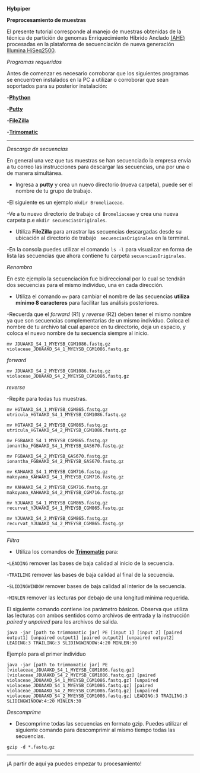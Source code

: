 **Hybpiper**


**Preprocesamiento de muestras**


El presente tutorial corresponde al manejo de muestras obtenidas de la técnica de partición de genomas Enriquecimiento Híbrido Anclado  [(AHE)](https://academic.oup.com/sysbio/article/61/5/727/1737120) procesadas en la plataforma de secuenciación de nueva generación  [Illumina HiSeq2500](https://www.illumina.com/systems/sequencing-platforms/hiseq-2500.html).

*Programas requeridos*

Antes de comenzar es necesario corroborar que los siguientes programas  se encuentren instalados en  la PC a utilizar  o corroborar que sean soportados para su posterior instalación:

-**[Phython](https://www.python.org/)**

-**[Putty](https://www.ssh.com/ssh/putty/)**

-**[FileZilla](https://filezilla-project.org/)**

-**[Trimomatic](http://www.usadellab.org/cms/uploads/supplementary/Trimmomatic/TrimmomaticManual_V0.32.pdf)** 

___

*Descarga de secuencias*

En general una vez que tus muestras se han secuenciado la empresa envía a tu correo las instrucciones para descargar las secuencias, una por una  o de manera simultánea.

- Ingresa a **putty** y crea un nuevo directorio  (nueva carpeta), puede ser el nombre de tu grupo de trabajo.

-El siguiente es un ejemplo `mkdir Bromeliaceae`.

-Ve a tu nuevo directorio de trabajo  `cd Bromeliaceae`  y crea una nueva carpeta  p.e `mkdir secuenciasOriginales`.


- Utiliza **FileZilla** para arrastrar las secuencias descargadas desde su ubicación al directorio de trabajo ` secuenciasOriginales` en la terminal.

-En la consola puedes utilizar el comando `ls -l` para visualizar en forma de lista las secuencias que ahora contiene tu carpeta `secuenciasOriginales`.

*Renombra*

En este ejemplo la secuenciación fue bidireccional por lo cual se tendrán dos secuencias para el mismo individuo, una en cada dirección.

- Utiliza el comando `mv` para cambiar el nombre de las secuencias **utiliza mínimo 8 caracteres** para facilitar tus análisis posteriores.

-Recuerda que el *forward* (R1) y *reverse* (R2) deben tener el mismo nombre ya que son secuencias complementarias de un mismo individuo. Coloca el nombre de tu archivo tal cual aparece en tu directorio, deja un espacio, y coloca el nuevo nombre de tu secuencia siempre al inicio. 

```
mv JDUAAKD_S4_1_MYEYSB_CGM1086.fastq.gz violaceae_JDUAAKD_S4_1_MYEYSB_CGM1086.fastq.gz
``` 
*forward*



```
mv JDUAAKD_S4_2_MYEYSB_CGM1086.fastq.gz violaceae_JDUAAKD_S4_2_MYEYSB_CGM1086.fastq.gz
```
*reverse*


-Repite para todas tus muestras.


```
mv HGTAAKD_S4_1_MYEYSB_CGM865.fastq.gz utricula_HGTAAKD_S4_1_MYEYSB_CGM1086.fastq.gz
``` 


```
mv HGTAAKD_S4_2_MYEYSB_CGM865.fastq.gz utricula_HGTAAKD_S4_2_MYEYSB_CGM1086.fastq.gz
``` 


```
mv FGBAAKD_S4_1_MYEYSB_CGM865.fastq.gz ionantha_FGBAAKD_S4_1_MYEYSB_GAS670.fastq.gz
```


```
mv FGBAAKD_S4_2_MYEYSB_GAS670.fastq.gz ionantha_FGBAAKD_S4_2_MYEYSB_GAS670.fastq.gz
```



```
mv KAHAAKD_S4_1_MYEYSB_CGM716.fastq.gz makoyana_KAHAAKD_S4_1_MYEYSB_CGM716.fastq.gz
```


```
mv KAHAAKD_S4_2_MYEYSB_CGM716.fastq.gz makoyana_KAHAAKD_S4_2_MYEYSB_CGM716.fastq.gz
```



```
mv YJUAAKD_S4_1_MYEYSB_CGM865.fastq.gz recurvat_YJUAAKD_S4_1_MYEYSB_CGM865.fastq.gz
```


```
mv YJUAAKD_S4_2_MYEYSB_CGM865.fastq.gz recurvat_YJUAAKD_S4_2_MYEYSB_CGM865.fastq.gz
```


___


*Filtra*

- Utiliza los comandos de **[Trimomatic](http://www.usadellab.org/cms/uploads/supplementary/Trimmomatic/TrimmomaticManual_V0.32.pdf)** para:

-`LEADING` remover las bases de baja calidad al inicio de la secuencia.

-`TRAILING` remover las bases de baja calidad al final de la secuencia.

-`SLIDINGWINDOW` remover bases de baja calidad al interior de la secuencia.

-`MINLEN` remover las lecturas por debajo de una longitud mínima requerida.

El siguiente comando contiene los parámetro básicos. Observa que utiliza las lecturas con ambos sentidos como archivos de entrada y la instrucción *paired* y *unpaired* para los archivos de salida. 

```
java -jar [path to trimmomatic jar] PE [input 1] [input 2] [paired output1] [unpaired output1] [paired output2] [unpaired output2] LEADING:3 TRAILING:3 SLIDINGWINDOW:4:20 MINLEN:30
```

Ejemplo para el primer individuo


```
java -jar [path to trimmomatic jar] PE [violaceae_JDUAAKD_S4_1_MYEYSB_CGM1086.fastq.gz] [violaceae_JDUAAKD_S4_2_MYEYSB_CGM1086.fastq.gz] [paired violaceae_JDUAAKD_S4_1_MYEYSB_CGM1086.fastq.gz] [unpaired violaceae_JDUAAKD_S4_1_MYEYSB_CGM1086.fastq.gz] [paired violaceae_JDUAAKD_S4_2_MYEYSB_CGM1086.fastq.gz] [unpaired violaceae_JDUAAKD_S4_2_MYEYSB_CGM1086.fastq.gz] LEADING:3 TRAILING:3 SLIDINGWINDOW:4:20 MINLEN:30
```


*Descomprime*

- Descomprime todas las secuencias en formato gzip. Puedes utilizar el siguiente comando para descomprimir al mismo tiempo todas las secuencias. 

`gzip -d *.fastq.gz`



___



¡A partir de aquí ya puedes empezar tu procesamiento!
